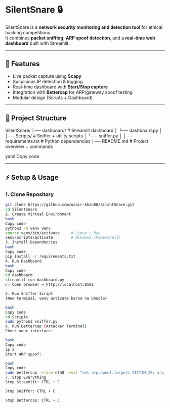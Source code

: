# SilentSnare 🔒

SilentSnare is a **network security monitoring and detection tool** for ethical hacking competitions.  
It combines **packet sniffing**, **ARP spoof detection**, and a **real-time web dashboard** built with Streamlit.

---

## 🚀 Features
- Live packet capture using **Scapy**
- Suspicious IP detection & logging
- Real-time dashboard with **Start/Stop capture**
- Integration with **Bettercap** for ARP/gateway spoof testing
- Modular design (Scripts + Dashboard)

---

## 📂 Project Structure
SilentSnare/
│── dashboard/ # Streamlit dashboard
│ └── dashboard.py
│
│── Scripts/ # Sniffer + utility scripts
│ └── sniffer.py
│
│── requirements.txt # Python dependencies
│── README.md # Project overview + commands

yaml
Copy code

---

## ⚡ Setup & Usage

### 1. Clone Repository
```bash
git clone https://github.com/uzair-khan80/SilentSnare.git
cd SilentSnare
2. Create Virtual Environment
bash
Copy code
python3 -m venv venv
source venv/bin/activate     # Linux / Mac
venv\Scripts\activate        # Windows (PowerShell)
3. Install Dependencies
bash
Copy code
pip install -r requirements.txt
4. Run Dashboard
bash
Copy code
cd dashboard
streamlit run dashboard.py
👉 Open browser → http://localhost:8501

5. Run Sniffer Script
(New terminal, venv activate karna na bhoolo)

bash
Copy code
cd Scripts
sudo python3 sniffer.py
6. Run Bettercap (Attacker Terminal)
Check your interface:

bash
Copy code
ip a
Start ARP spoof:

bash
Copy code
sudo bettercap -iface eth0 -eval "set arp.spoof.targets VICTIM_IP; arp.spoof on; net.sniff on"
7. Stop Everything
Stop Streamlit: CTRL + C

Stop Sniffer: CTRL + C

Stop Bettercap: CTRL + C

